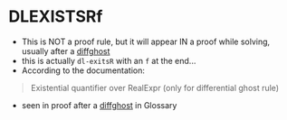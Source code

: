 # DLEXISTSRf

- This is NOT a proof rule, but it will appear IN a proof while solving, usually
after a [diffghost](../pages/diffghost.md)
- this is actually `dl-exitsR` with an `f` at the end...
- According to the documentation:

> Existential quantifier over RealExpr (only for differential ghost rule)

- seen in proof after a [diffghost](../pages/diffghost.md) in Glossary
